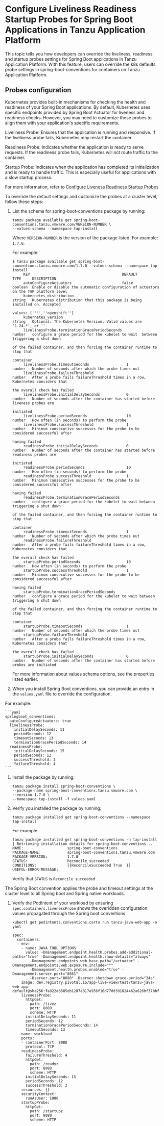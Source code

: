 # Configure Liveliness Readiness Startup Probes for Spring Boot Applications in Tanzu Application Platform

This topic tells you how developers can override the liveliness, readiness and startup probes settings for Spring Boot applications in Tanzu Application Platform. With this feature, users can override the k8s defaults probe settings in spring-boot-conventions for containers on Tanzu Application Platform.

## <a id='probes-config'></a>Probes configuration

Kubernetes provides built-in mechanisms for checking the health and readiness of your Spring Boot applications. By default, Kubernetes uses specific endpoints provided by Spring Boot Actuator for liveness and readiness checks. However, you may need to customize these probes to align them with your application's specific requirements.

Liveliness Probe: Ensures that the application is running and responsive. If the liveliness probe fails, Kubernetes may restart the container.

Readiness Probe: Indicates whether the application is ready to serve requests. If the readiness probe fails, Kubernetes will not route traffic to the container.

Startup Probe: Indicates when the application has completed its initialization and is ready to handle traffic. This is especially useful for applications with a slow startup process.

For more information, refer to [Configure Liveness Readiness Startup Probes](https://kubernetes.io/docs/tasks/configure-pod-container/configure-liveness-readiness-startup-probes/)

To override the default settings and customize the probes at a cluster level, follow these
steps:

1. List the schema for spring-boot-conventions package by running:

    ```console
    tanzu package available get spring-boot-conventions.tanzu.vmware.com/VERSION-NUMBER \
    --values-schema --namespace tap-install
    ```

    Where `VERSION-NUMBER` is the version of the package listed. For example: `1.7.0`.

    For example:

    ```console
    $ tanzu package available get spring-boot-conventions.tanzu.vmware.com/1.7.0 --values-schema --namespace tap-install
         KEY                                          DEFAULT             TYPE     DESCRIPTION
         autoConfigureActuators                       false               boolean  Enable or disable the automatic configuration of actuators on the TAP platform level
         kubernetes_distribution                                          string   Kubernetes distribution that this package is being installed on. Accepted
                                                                                   values: ['''',''openshift'']
         kubernetes_version                                               string   Optional: The Kubernetes Version. Valid values are '1.24.*', or ''
         livelinessProbe.terminationGracePeriodSeconds                    number   configure a grace period for the kubelet to wait  between triggering a shut down   
                                                                                   of the failed container, and then forcing the container runtime to stop that      
                                                                                   container                                                                         
         livelinessProbe.timeoutSeconds                 1                 number   Number of seconds after which the probe times out                                 
         livelinessProbe.failureThreshold                                 number   After a probe fails failureThreshold times in a row, Kubernetes considers that    
                                                                                   the overall check has failed                                                      
         livelinessProbe.initialDelaySeconds            0                 number   Number of seconds after the container has started before liveness probes are      
                                                                                   initiated                                                                         
         livelinessProbe.periodSeconds                  10                number   How often (in seconds) to perform the probe                                       
         livelinessProbe.successThreshold               1                 number   Minimum consecutive successes for the probe to be considered successful after     
                                                                                   having failed                                                                     
         readinessProbe.initialDelaySeconds             0                 number   Number of seconds after the container has started before readiness probes are     
                                                                                   initiated                                                                         
         readinessProbe.periodSeconds                   10                number   How often (in seconds) to perform the probe                                       
         readinessProbe.successThreshold                1                 number   Minimum consecutive successes for the probe to be considered successful after     
                                                                                   having failed                                                                     
         readinessProbe.terminationGracePeriodSeconds                     number   configure a grace period for the kubelet to wait between triggering a shut down   
                                                                                   of the failed container, and then forcing the container runtime to stop that      
                                                                                   container                                                                         
         readinessProbe.timeoutSeconds                  1                 number   Number of seconds after which the probe times out                                 
         readinessProbe.failureThreshold                                  number   After a probe fails failureThreshold times in a row, Kubernetes considers that    
                                                                                   the overall check has failed                                                      
         startupProbe.periodSeconds                     10                number   How often (in seconds) to perform the probe                                       
         startupProbe.successThreshold                  1                 number   Minimum consecutive successes for the probe to be considered successful after     
                                                                                   having failed                                                                     
         startupProbe.terminationGracePeriodSeconds                       number   configure a grace period for the kubelet to wait between triggering a shut down   
                                                                                   of the failed container, and then forcing the container runtime to stop that      
                                                                                   container                                                                         
         startupProbe.timeoutSeconds                    1                 number   Number of seconds after which the probe times out                                 
         startupProbe.failureThreshold                                    number   After a probe fails failureThreshold times in a row, Kubernetes considers that    
                                                                                   the overall check has failed                                                      
         startupProbe.initialDelaySeconds               0                 number   Number of seconds after the container has started before probes are initiated
    ```

    For more information about values schema options, see the properties listed
    earlier.

1. When you install Spring Boot conventions, you can provide an entry in the `values.yaml` file to override the configuration.     

For example:

    ```yaml
    springboot_conventions:
      autoConfigureActuators: true
      livelinessProbe: 
        initialDelaySeconds: 11
        periodSeconds: 12
        timeoutSeconds: 13
        terminationGracePeriodSeconds: 14
      readinessProbe: 
        initialDelaySeconds: 15
        periodSeconds: 12
        successThreshold: 3
        failureThreshold: 4
    ```

1. Install the package by running:

   ```console
   tanzu package install spring-boot-conventions \
   --package-name spring-boot-conventions.tanzu.vmware.com \
   --version 1.7.0 \
   --namespace tap-install -f values.yaml
   ```

1. Verify you installed the package by running:

   ```console
   tanzu package installed get spring-boot-conventions --namespace tap-install
   ```

   For example:

   ```console
   tanzu package installed get spring-boot-conventions -n tap-install
   | Retrieving installation details for spring-boot-conventions...
   NAME:                    spring-boot-conventions
   PACKAGE-NAME:            spring-boot-conventions.tanzu.vmware.com
   PACKAGE-VERSION:         1.7.0
   STATUS:                  Reconcile succeeded
   CONDITIONS:              [{ReconcileSucceeded True  }]
   USEFUL-ERROR-MESSAGE:
   ```

   Verify that `STATUS` is `Reconcile succeeded`


The Spring Boot convention applies the probe and timeout settings at the cluster level to all Spring boot and Spring native workloads. 

1. Verify the PodIntent of your workload by ensuring `spec.containers.livenessProbe`
shows the overidden configuration values propagated through the Spring boot conventions

    ```console
    kubectl get podintents.conventions.carto.run tanzu-java-web-app -o yaml

    spec:
      containers:
      - env:
        - name: JAVA_TOOL_OPTIONS
          value: -Dmanagement.endpoint.health.probes.add-additional-paths="true" -Dmanagement.endpoint.health.show-details="always"
            -Dmanagement.endpoints.web.base-path="/actuator" -Dmanagement.endpoints.web.exposure.include="*"
            -Dmanagement.health.probes.enabled="true" -Dmanagement.server.port="8081"
            -Dserver.port="8080" -Dserver.shutdown.grace-period="24s"
        image: dev.registry.pivotal.io/app-live-view/test/tanzu-java-web-app-default@sha256:fa822a6585eb1287a817a956f16d77dd391624462a626bf37bbf0f9e89ff7562
        livenessProbe:
          httpGet:
            path: /livez
            port: 8080
            scheme: HTTP
          initialDelaySeconds: 11
          periodSeconds: 12
          terminationGracePeriodSeconds: 14
          timeoutSeconds: 13
        name: workload
        ports:
        - containerPort: 8080
          protocol: TCP
        readinessProbe:
          failureThreshold: 4
          httpGet:
            path: /readyz
            port: 8080
            scheme: HTTP
          initialDelaySeconds: 15
          periodSeconds: 12
          successThreshold: 3
        resources: {}
        securityContext:
          runAsUser: 1000
        startupProbe:
          httpGet:
            path: /startupz
            port: 8080
            scheme: HTTP
    ```